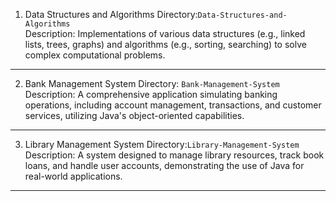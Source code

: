 1. Data Structures and Algorithms
   Directory:`Data-Structures-and-Algorithms`  
   Description: Implementations of various data structures (e.g., linked lists, trees, graphs) and algorithms (e.g., sorting, searching) to solve complex computational problems.

---

2. Bank Management System
   Directory: `Bank-Management-System`  
   Description: A comprehensive application simulating banking operations, including account management, transactions, and customer services, utilizing Java's object-oriented capabilities.

---

 3. Library Management System
   Directory:`Library-Management-System`  
   Description: A system designed to manage library resources, track book loans, and handle user accounts, demonstrating the use of Java for real-world applications.

---
